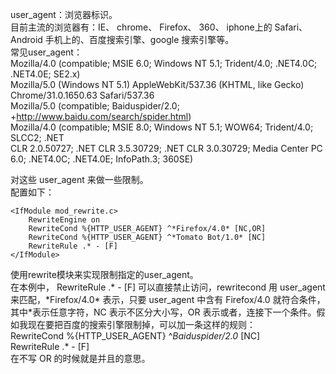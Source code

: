 user_agent：浏览器标识。  
目前主流的浏览器有：IE、 chrome、 Firefox、 360、 iphone上的 Safari、Android 手机上的、百度搜索引擎、google 搜索引擎等。  
常见user_agent：  
Mozilla/4.0 (compatible; MSIE 6.0; Windows NT 5.1; Trident/4.0; .NET4.0C; .NET4.0E; SE2.x)  
Mozilla/5.0 (Windows NT 5.1) AppleWebKit/537.36 (KHTML, like Gecko)  
Chrome/31.0.1650.63 Safari/537.36  
Mozilla/5.0 (compatible; Baiduspider/2.0;   +http://www.baidu.com/search/spider.html)  
Mozilla/4.0 (compatible; MSIE 8.0; Windows NT 5.1; WOW64; Trident/4.0; SLCC2; .NET  
CLR 2.0.50727; .NET CLR 3.5.30729; .NET CLR 3.0.30729; Media Center PC  
6.0; .NET4.0C; .NET4.0E; InfoPath.3; 360SE)  

对这些 user_agent 来做一些限制。  
配置如下：

    <IfModule mod_rewrite.c>
        RewriteEngine on
        RewriteCond %{HTTP_USER_AGENT} ^*Firefox/4.0* [NC,OR]
        RewriteCond %{HTTP_USER_AGENT} ^*Tomato Bot/1.0* [NC]
        RewriteRule .* - [F]
    </IfModule>
使用rewrite模块来实现限制指定的user_agent。  
在本例中， RewriteRule \.\* - [F] 可以直接禁止访问，rewritecond 用 user_agent 来匹配，\*Firefox/4.0\* 表示，只要 user_agent 中含有 Firefox/4.0 就符合条件，其中\*表示任意字符，NC 表示不区分大小写，OR 表示或者，连接下一个条件。假如我现在要把百度的搜索引擎限制掉，可以加一条这样的规则：  
RewriteCond %{HTTP_USER_AGENT} ^*Baiduspider/2.0* [NC]  
RewriteRule .* - [F]  
在不写 OR 的时候就是并且的意思。  
